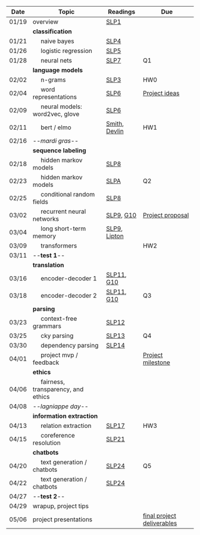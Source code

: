 | Date  | Topic                                 | Readings                      | Due           | 
| ----- |---------------------------------------|-------------------------------|---------------|
| 01/19 | overview                              | [SLP1](r/slp1.pdf) |               |
| | **classification** |
| 01/21 | &nbsp;&nbsp;&nbsp;&nbsp; naive bayes                           | [SLP4](r/slp4.pdf)
| 01/26 | &nbsp;&nbsp;&nbsp;&nbsp; logistic regression                   | [SLP5](r/slp5.pdf)
| 01/28 | &nbsp;&nbsp;&nbsp;&nbsp; neural nets                           | [SLP7](r/slp7.pdf)                              | Q1
| | **language models** |
| 02/02 | &nbsp;&nbsp;&nbsp;&nbsp; n-grams                               | [SLP3](r/slp3.pdf)                             | HW0
| 02/04 | &nbsp;&nbsp;&nbsp;&nbsp; word representations                  | [SLP6](r/slp6.pdf)                             | [Project ideas](https://tulane.instructure.com/courses/2232081/discussion_topics/13155237)
| 02/09 | &nbsp;&nbsp;&nbsp;&nbsp; neural models: word2vec, glove        | [SLP6](r/slp6.pdf)                             |
| 02/11 | &nbsp;&nbsp;&nbsp;&nbsp; bert / elmo                           | [Smith](https://arxiv.org/pdf/1902.06006.pdf), [Devlin](https://arxiv.org/pdf/1810.04805.pdf) |  HW1
| 02/16 | --*mardi gras*--
| | **sequence labeling** |
| 02/18 | &nbsp;&nbsp;&nbsp;&nbsp; hidden markov models                  | [SLP8](r/slp8.pdf)
| 02/23 | &nbsp;&nbsp;&nbsp;&nbsp; hidden markov models                  | [SLPA](r/slpA.pdf)   | Q2
| 02/25 | &nbsp;&nbsp;&nbsp;&nbsp; conditional random fields             | [SLP8](r/slp8.pdf)          
| 03/02 | &nbsp;&nbsp;&nbsp;&nbsp; recurrent neural networks             | [SLP9](r/slp9.pdf), [G10](https://www.deeplearningbook.org/contents/rnn.html)     | [Project proposal](https://tulane.instructure.com/courses/2232081/discussion_topics/13155238)
| 03/04 | &nbsp;&nbsp;&nbsp;&nbsp; long short-term memory                | [SLP9](r/slp9.pdf), [Lipton](https://arxiv.org/abs/1506.00019)
| 03/09 | &nbsp;&nbsp;&nbsp;&nbsp; transformers                          |               | HW2 
| 03/11 | --**test 1**--                           |               |
| | **translation** |
| 03/16 | &nbsp;&nbsp;&nbsp;&nbsp; encoder-decoder 1                     | [SLP11](r/slp11.pdf), [G10](https://www.deeplearningbook.org/contents/rnn.html)
| 03/18 | &nbsp;&nbsp;&nbsp;&nbsp; encoder-decoder 2                     | [SLP11](r/slp11.pdf), [G10](https://www.deeplearningbook.org/contents/rnn.html)    | Q3
| | **parsing** |
| 03/23 | &nbsp;&nbsp;&nbsp;&nbsp; context-free grammars                 | [SLP12](r/slp12.pdf)
| 03/25 | &nbsp;&nbsp;&nbsp;&nbsp; cky parsing                           | [SLP13](r/slp13.pdf)         | Q4
| 03/30 | &nbsp;&nbsp;&nbsp;&nbsp; dependency parsing                    | [SLP14](r/slp14.pdf)
| 04/01 | &nbsp;&nbsp;&nbsp;&nbsp; project mvp / feedback                |               | [Project milestone](https://tulane.instructure.com/courses/2232081/discussion_topics/13155239)
| | **ethics** |
| 04/06 | &nbsp;&nbsp;&nbsp;&nbsp;  fairness, transparency, and ethics   | 
| 04/08 |  --*lagniappe day*--
| | **information extraction** |
| 04/13 | &nbsp;&nbsp;&nbsp;&nbsp; relation extraction                   | [SLP17](r/slp17.pdf)  | HW3 
| 04/15 | &nbsp;&nbsp;&nbsp;&nbsp; coreference resolution                | [SLP21](r/slp21.pdf)
| | **chatbots** |
| 04/20 | &nbsp;&nbsp;&nbsp;&nbsp; text generation / chatbots            | [SLP24](r/slp24.pdf)  | Q5
| 04/22 | &nbsp;&nbsp;&nbsp;&nbsp; text generation / chatbots            | [SLP24](r/slp24.pdf)
| 04/27 | --**test 2**--                            |                |
| 04/29 | wrapup, project tips                  | 
| 05/06 | project presentations                                          |               | [final project deliverables](https://github.com/tulane-cmps6730/assignments/tree/main/project)
